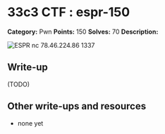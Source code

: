 # 33c3 CTF : espr-150

**Category:** Pwn
**Points:** 150
**Solves:** 70
**Description:**

![ESPR](espr-small.jpg)
nc 78.46.224.86 1337

## Write-up

(TODO)

## Other write-ups and resources

* none yet
